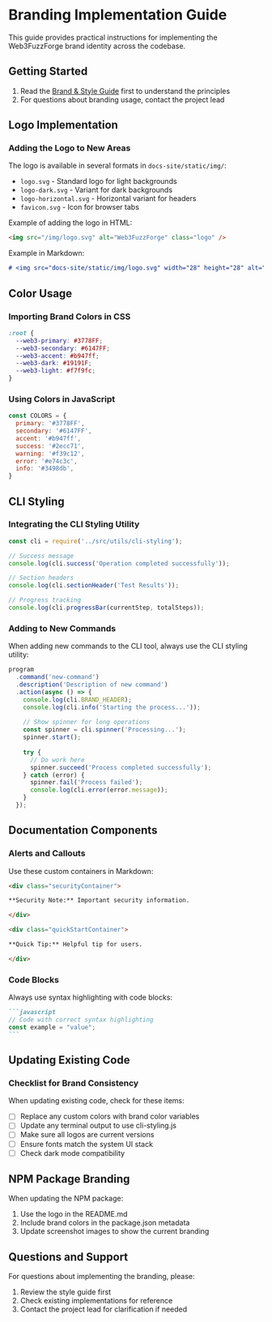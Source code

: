 # Branding Implementation Guide

This guide provides practical instructions for implementing the Web3FuzzForge brand identity across the codebase.

## Getting Started

1. Read the [Brand & Style Guide](./branding-style-guide.md) first to understand the principles
2. For questions about branding usage, contact the project lead

## Logo Implementation

### Adding the Logo to New Areas

The logo is available in several formats in `docs-site/static/img/`:

- `logo.svg` - Standard logo for light backgrounds
- `logo-dark.svg` - Variant for dark backgrounds
- `logo-horizontal.svg` - Horizontal variant for headers
- `favicon.svg` - Icon for browser tabs

Example of adding the logo in HTML:

```html
<img src="/img/logo.svg" alt="Web3FuzzForge" class="logo" />
```

Example in Markdown:

```md
# <img src="docs-site/static/img/logo.svg" width="28" height="28" alt="Web3FuzzForge"> Web3FuzzForge
```

## Color Usage

### Importing Brand Colors in CSS

```css
:root {
  --web3-primary: #3778FF;
  --web3-secondary: #6147FF;
  --web3-accent: #b947ff;
  --web3-dark: #19191F;
  --web3-light: #f7f9fc;
}
```

### Using Colors in JavaScript

```javascript
const COLORS = {
  primary: '#3778FF',
  secondary: '#6147FF',
  accent: '#b947ff',
  success: '#2ecc71',
  warning: '#f39c12',
  error: '#e74c3c',
  info: '#3498db',
}
```

## CLI Styling

### Integrating the CLI Styling Utility

```javascript
const cli = require('../src/utils/cli-styling');

// Success message
console.log(cli.success('Operation completed successfully'));

// Section headers
console.log(cli.sectionHeader('Test Results'));

// Progress tracking
console.log(cli.progressBar(currentStep, totalSteps));
```

### Adding to New Commands

When adding new commands to the CLI tool, always use the CLI styling utility:

```javascript
program
  .command('new-command')
  .description('Description of new command')
  .action(async () => {
    console.log(cli.BRAND_HEADER);
    console.log(cli.info('Starting the process...'));
    
    // Show spinner for long operations
    const spinner = cli.spinner('Processing...');
    spinner.start();
    
    try {
      // Do work here
      spinner.succeed('Process completed successfully');
    } catch (error) {
      spinner.fail('Process failed');
      console.log(cli.error(error.message));
    }
  });
```

## Documentation Components

### Alerts and Callouts

Use these custom containers in Markdown:

```md
<div class="securityContainer">

**Security Note:** Important security information.

</div>

<div class="quickStartContainer">

**Quick Tip:** Helpful tip for users.

</div>
```

### Code Blocks

Always use syntax highlighting with code blocks:

````md
```javascript
// Code with correct syntax highlighting
const example = "value";
```
````

## Updating Existing Code

### Checklist for Brand Consistency

When updating existing code, check for these items:

- [ ] Replace any custom colors with brand color variables
- [ ] Update any terminal output to use cli-styling.js
- [ ] Make sure all logos are current versions
- [ ] Ensure fonts match the system UI stack
- [ ] Check dark mode compatibility

## NPM Package Branding

When updating the NPM package:

1. Use the logo in the README.md
2. Include brand colors in the package.json metadata
3. Update screenshot images to show the current branding

## Questions and Support

For questions about implementing the branding, please:

1. Review the style guide first
2. Check existing implementations for reference
3. Contact the project lead for clarification if needed 